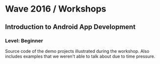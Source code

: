 <h1>Wave 2016 / Workshops </h1>

<h2>Introduction to Android App Development </h2>

<h3>Level: Beginner</h3>

Source code of the demo projects illustrated during the workshop. Also includes examples that we weren't able to talk about due to time pressure.
